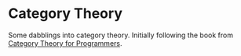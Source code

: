 # Category Theory

Some dabblings into category theory.  Initially following the book from
[Category Theory for Programmers](http://bartoszmilewski.com/2014/10/28/category-theory-for-programmers-the-preface/).

